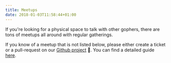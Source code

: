```yaml
---
title: Meetups
date: 2018-01-03T11:58:44+01:00
---
```


If you're looking for a physical space to talk with other gophers, there are
tons of meetups all around with regular gatherings.

If you know of a meetup that is not listed below, please either create a ticket
or a pull-request on our [Github project][] 🙂. You can find a detailed guide
[here](/guide/create-meetup-page/).

[github project]: https://github.com/GopherCommunity/main
